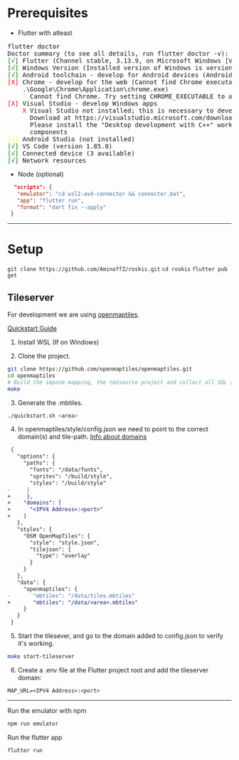 # Prerequisites

- Flutter with atleast

<pre>
flutter doctor
Doctor summary (to see all details, run flutter doctor -v):
<span style="color: green">[√]</span> Flutter (Channel stable, 3.13.9, on Microsoft Windows [Version 10.0.19045.3693], locale en-GB)
<span style="color: green">[√]</span> Windows Version (Installed version of Windows is version 10 or higher)
<span style="color: green">[√]</span> Android toolchain - develop for Android devices (Android SDK version 31.0.0)
<span style="color: red">[X]</span> Chrome - develop for the web (Cannot find Chrome executable at
    .\Google\Chrome\Application\chrome.exe)
    <span style="color: yellow">!</span> Cannot find Chrome. Try setting CHROME_EXECUTABLE to a Chrome executable.
<span style="color: red">[X]</span> Visual Studio - develop Windows apps
    <span style="color: red">X</span> Visual Studio not installed; this is necessary to develop Windows apps.
      Download at https://visualstudio.microsoft.com/downloads/.
      Please install the "Desktop development with C++" workload, including all of its default      
      components
<span style="color: yellow">[!]</span> Android Studio (not installed)
<span style="color: green">[√]</span> VS Code (version 1.85.0)
<span style="color: green">[√]</span> Connected device (3 available)
<span style="color: green">[√]</span> Network resources
</pre>

- Node (optional)

```json
  "scripts": {
   "emulator": "cd wsl2-avd-connector && connector.bat",
   "app": "flutter run",
   "format": "dart fix --apply"
 }
```

---

# Setup

`git clone https://github.com/AminoffZ/roskis.git`
`cd roskis`
`flutter pub get`

## Tileserver

For development we are using [openmaptiles](https://github.com/openmaptiles/openmaptiles).

[Quickstart Guide](https://github.com/openmaptiles/openmaptiles/blob/master/QUICKSTART.md)

1. Install WSL (If on Windows)

2. Clone the project.

```bash
git clone https://github.com/openmaptiles/openmaptiles.git
cd openmaptiles
# Build the imposm mapping, the tm2source project and collect all SQL scripts
make
```

3. Generate the .mbtiles.

```bash
./quickstart.sh <area>
```

4. In openmaptiles/style/config.json we need to point to the correct domain(s) and tile-path. [Info about domains](https://stackoverflow.com/questions/47372568/how-to-point-to-localhost8000-with-the-dart-http-package-in-flutter)

```diff
 {
   "options": {
     "paths": {
       "fonts": "/data/fonts",
       "sprites": "/build/style",
       "styles": "/build/style"
-     }
+     },
+    "domains": [
+      "<IPV4 Address>:<port>"
+    ]
   },
   "styles": {
     "OSM OpenMapTiles": {
       "style": "style.json",
       "tilejson": {
         "type": "overlay"
       }
     }
   },
   "data": {
     "openmaptiles": {
-       "mbtiles": "/data/tiles.mbtiles"
+       "mbtiles": "/data/<area>.mbtiles"
     }
   }
 }
```

5. Start the tilesever, and go to the domain added to config.json to verify it's working.

```bash
make start-tileserver
```

6. Create a .env file at the Flutter project root and add the tileserver domain:

`MAP_URL=<IPV4 Address>:<port>`

---

Run the emulator with npm

```bash
npm run emulator
```

Run the flutter app

```bash
flutter run
```
